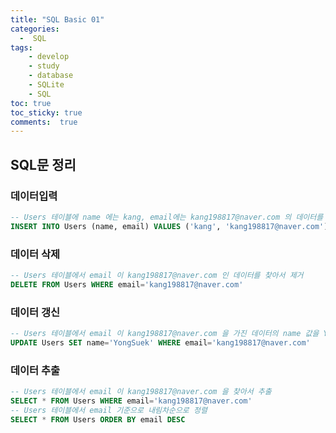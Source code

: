 ```yaml
---
title: "SQL Basic 01"
categories: 
  -  SQL
tags: 
    - develop
    - study
    - database
    - SQLite
    - SQL
toc: true
toc_sticky: true
comments:  true
---
```


## SQL문 정리
### 데이터입력
```sql
-- Users 테이블에 name 에는 kang, email에는 kang198817@naver.com 의 데이터를 추가
INSERT INTO Users (name, email) VALUES ('kang', 'kang198817@naver.com');
```

### 데이터 삭제
```sql
-- Users 테이블에서 email 이 kang198817@naver.com 인 데이터를 찾아서 제거
DELETE FROM Users WHERE email='kang198817@naver.com'
```

### 데이터 갱신
```sql
-- Users 테이블에서 email 이 kang198817@naver.com 을 가진 데이터의 name 값을 YongSuek로 갱신
UPDATE Users SET name='YongSuek' WHERE email='kang198817@naver.com'
```

### 데이터 추출
```sql
-- Users 테이블에서 email 이 kang198817@naver.com 을 찾아서 추출
SELECT * FROM Users WHERE email='kang198817@naver.com'
-- Users 테이블에서 email 기준으로 내림차순으로 정렬
SELECT * FROM Users ORDER BY email DESC
```

